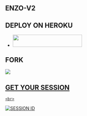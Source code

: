 ## ENZO-V2

## DEPLOY ON HEROKU 
  - <a align="center"><a href="https://dashboard.heroku.com/new?template=https://github.com/ENZOK254/ENZO-V2"> <img src="https://img.shields.io/badge/DEPLOY%20NOW-yellow?style=for-the-badge&logo=toyota" width="220" height="38.45"/></a></p>

## FORK 
 <p align="left">
  <a href="https://github.com/ENZOK254/ENZO-V2/fork">
    <img src="https://img.shields.io/github/forks/ENZOK254/ENZO-V2?label=Fork&style=social">

## GET YOUR SESSION 
    <br>
<a href='https://enzo-md-sessions-generator-1-b158.onrender.com/' target="_blank"><img alt='SESSION ID' src='https://img.shields.io/badge/Session_id_2-100000?style=for-the-badge&logo=scan&logoColor=white&labelColor=black&color=red'/></a>
